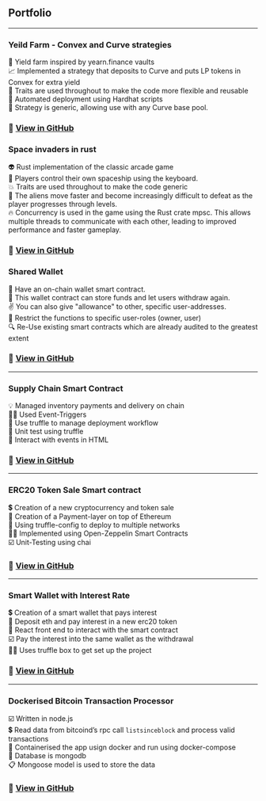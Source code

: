 ## Portfolio

---

### Yeild Farm - Convex and Curve strategies

🌾 Yield farm inspired by yearn.finance vaults\
📈 Implemented a strategy that deposits to Curve and puts LP tokens in Convex for extra yield\
💪 Traits are used throughout to make the code more flexible and reusable\
🤖 Automated deployment using Hardhat scripts\
🌊 Strategy is generic, allowing use with any Curve base pool.

### 👀 [View in GitHub](https://github.com/tuoomz/vaults)

### Space invaders in rust

👽 Rust implementation of the classic arcade game\
🚀 Players control their own spaceship using the keyboard.\
💥 Traits are used throughout to make the code generic\
👾 The aliens move faster and become increasingly difficult to defeat as the player progresses through levels.\
🔥 Concurrency is used in the game using the Rust crate mpsc. This allows multiple threads to communicate with each other, leading to improved performance and faster gameplay.

### 👀 [View in GitHub](https://github.com/tuoomz/space-invaders-rust)

### Shared Wallet

👛 Have an on-chain wallet smart contract.\
💸 This wallet contract can store funds and let users withdraw again.\
✌️ You can also give "allowance" to other, specific user-addresses.\
🚫 Restrict the functions to specific user-roles (owner, user)\
🔍 Re-Use existing smart contracts which are already audited to the greatest extent

### 👀 [View in GitHub](https://github.com/tuoomz/shared-wallet)

---

### Supply Chain Smart Contract

💡 Managed inventory payments and delivery on chain\
👍🏽 Used Event-Triggers\
📖 Use truffle to manage deployment workflow\
🧪 Unit test using truffle\
🙌 Interact with events in HTML

### 👀 [View in GitHub](https://github.com/tuoomz/supply-chain)

---

### ERC20 Token Sale Smart contract

💲 Creation of a new cryptocurrency and token sale\
🧾 Creation of a Payment-layer on top of Ethereum\
🧰 Using truffle-config to deploy to multiple networks\
🦸‍♂️ Implemented using Open-Zeppelin Smart Contracts\
☑️ Unit-Testing using chai

### 👀 [View in GitHub](https://github.com/tuoomz/token-sale)

---

### Smart Wallet with Interest Rate

💲 Creation of a smart wallet that pays interest\
👛 Deposit eth and pay interest in a new erc20 token\
🧾 React front end to interact with the smart contract\
☑️ Pay the interest into the same wallet as the withdrawal\
👍🏽 Uses truffle box to get set up the project

### 👀 [View in GitHub](https://github.com/tuoomz/smart-wallet)

---

### Dockerised Bitcoin Transaction Processor

☑️  Written in node.js\
💲 Read data from bitcoind’s rpc call `listsinceblock` and process valid transactions\
🐳 Containerised the app usign docker and run using docker-compose\
💾 Database is mongodb\
📋 Mongoose model is used to store the data

### 👀 [View in GitHub](https://github.com/tuoomz/btc-transaction-processor)
